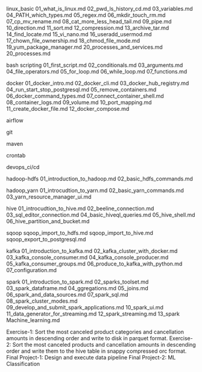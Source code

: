 
linux_basic
01_what_is_linux.md
02_pwd_ls_history_cd.md
03_variables.md
04_PATH_which_types.md
05_regex.md
06_mkdir_touch_rm.md
07_cp_mv_rename.md
08_cat_more_less_head_tail.md
09_pipe.md
10_direction.md
11_sort.md
12_compression.md
13_archive_tar.md
14_find_locate.md
15_vi_nano.md
16_useradd_usermod.md
17_chown_file_ownership.md
18_chmod_file_mode.md
19_yum_package_manager.md
20_processes_and_services.md
20_processes.md

bash scripting
01_first_script.md
02_conditionals.md
03_arguments.md
04_file_operators.md
05_for_loop.md
06_while_loop.md
07_functions.md

docker
01_docker_intro.md
02_docker_cli.md
03_docker_hub_registry.md
04_run_start_stop_postgresql.md
05_remove_containers.md
06_docker_command_types.md
07_connect_container_shell.md
08_container_logs.md
09_volume.md
10_port_mapping.md
11_create_docker_file.md
12_docker_compose.md

airflow

git

maven

crontab

devops_ci/cd


hadoop-hdfs	
01_introduction_to_hadoop.md 
02_basic_hdfs_commands.md 
	
hadoop_yarn
01_introcudtion_to_yarn.md 
02_basic_yarn_commands.md 
03_yarn_resource_manager_ui.md 

hive 
01_introcudtion_to_hive.md 
02_beeline_connection.md 
03_sql_editor_connection.md 
04_basic_hiveql_queries.md 
05_hive_shell.md 
06_hive_partition_and_bucket.md 

	
sqoop 
sqoop_import_to_hdfs.md 
sqoop_import_to_hive.md 
sqoop_export_to_postgresql.md 
	
kafka
01_introduction_to_kafka.md 
02_kafka_cluster_with_docker.md 
03_kafka_console_consumer.md 
04_kafka_console_producer.md 
05_kafka_consumer_groups.md 
06_produce_to_kafka_with_python.md
07_configuration.md 

	
spark
01_introduction_to_spark.md 
02_sparks_toolset.md 
03_spark_dataframe.md 
04_ggregations.md 
05_joins.md 
06_spark_and_data_sources.md 
07_spark_sql.md 
08_spark_cluster_modes.md 
09_develop_and_submit_spark_applications.md 
10_spark_ui.md 
11_data_generator_for_streaming.md 
12_spark_streaming.md 
13_spark Machine_learning.md 
	
Exercise-1: Sort the most canceled product categories and cancellation amounts in descending order and write to disk in parquet format.
Exercise-2: Sort the most canceled products and cancellation amounts in descending order and write them to the hive table in snappy compressed orc format.
Final Project-1: Design and execute data pipeline 
Final Project-2: ML Classification
